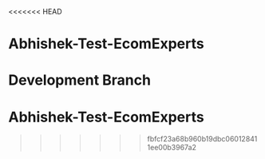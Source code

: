 <<<<<<< HEAD
# Abhishek-Test-EcomExperts 
Development Branch
=======
# Abhishek-Test-EcomExperts
>>>>>>> fbfcf23a68b960b19dbc060128411ee00b3967a2
